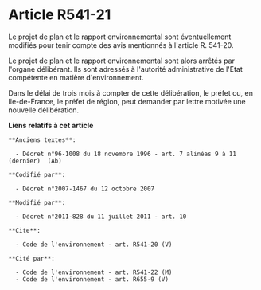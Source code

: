# Article R541-21

Le projet de plan et le rapport environnemental sont éventuellement modifiés pour tenir compte des avis mentionnés à
l'article R. 541-20. 

Le projet de plan et le rapport environnemental sont alors arrêtés par l'organe délibérant. Ils sont adressés à l'autorité
administrative de l'Etat compétente en matière d'environnement. 

Dans le délai de trois mois à compter de cette délibération, le préfet ou, en Ile-de-France, le préfet de région, peut
demander par lettre motivée une nouvelle délibération.

**Liens relatifs à cet article**

	**Anciens textes**:

	  - Décret n°96-1008 du 18 novembre 1996 - art. 7 alinéas 9 à 11 (dernier)  (Ab)

	**Codifié par**:

	  - Décret n°2007-1467 du 12 octobre 2007

	**Modifié par**:

	  - Décret n°2011-828 du 11 juillet 2011 - art. 10

	**Cite**:

	  - Code de l'environnement - art. R541-20 (V)

	**Cité par**:

	  - Code de l'environnement - art. R541-22 (M)
	  - Code de l'environnement - art. R655-9 (V)
